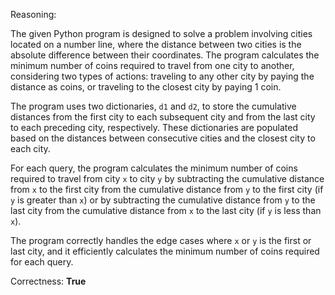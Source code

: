 Reasoning:

The given Python program is designed to solve a problem involving cities located on a number line, where the distance between two cities is the absolute difference between their coordinates. The program calculates the minimum number of coins required to travel from one city to another, considering two types of actions: traveling to any other city by paying the distance as coins, or traveling to the closest city by paying 1 coin.

The program uses two dictionaries, `d1` and `d2`, to store the cumulative distances from the first city to each subsequent city and from the last city to each preceding city, respectively. These dictionaries are populated based on the distances between consecutive cities and the closest city to each city.

For each query, the program calculates the minimum number of coins required to travel from city `x` to city `y` by subtracting the cumulative distance from `x` to the first city from the cumulative distance from `y` to the first city (if `y` is greater than `x`) or by subtracting the cumulative distance from `y` to the last city from the cumulative distance from `x` to the last city (if `y` is less than `x`).

The program correctly handles the edge cases where `x` or `y` is the first or last city, and it efficiently calculates the minimum number of coins required for each query.

Correctness: **True**